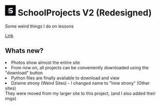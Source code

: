 # <img src="/favicon/apple-touch-icon.png" height="35px" width="35px"> SchoolProjects V2 (Redesigned)
Some weird things I do on lessons

[Link](https://sp.285.works)

## Whats new?
<li>Photos show almost the entire site</li>
<li>From now on, all projects can be conveniently downloaded using the "download" button</li>
<li>Python files are finally avaliable to download and view</li>
<li>Dziwne strony (Weird Sites) -  I changed name to "Inne strony" (Other sites)<br> 
They were moved from my larger site to this project, (and I also added their imgs)</li>


